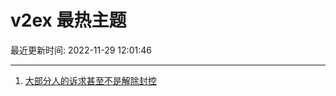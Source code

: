# v2ex 最热主题

最近更新时间: 2022-11-29 12:01:46

--- 
1. [大部分人的诉求甚至不是解除封控](https://www.v2ex.com/t/898679) 
